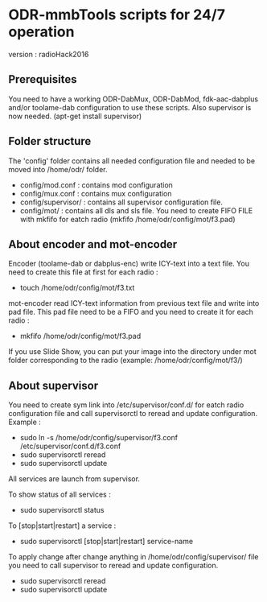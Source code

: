 ODR-mmbTools scripts for 24/7 operation
=======================================
version : radioHack2016


Prerequisites
-------------
You need to have a working ODR-DabMux, ODR-DabMod, fdk-aac-dabplus and/or toolame-dab configuration to
use these scripts. Also supervisor is now needed. (apt-get install supervisor)


Folder structure
----------------

The 'config' folder contains all needed configuration file and needed to be moved into /home/odr/ folder.

  * config/mod.conf : contains mod configuration
  * config/mux.conf : contains mux configuration
  * config/supervisor/ : contains all supervisor configuration file.
  * config/mot/ : contains all dls and sls file. You need to create FIFO FILE with mkfifo for eatch radio (mkfifo /home/odr/config/mot/f3.pad)


About encoder and mot-encoder
-----------------

Encoder (toolame-dab or dabplus-enc) write ICY-text into a text file. You need to create this file at first for each radio :
  * touch /home/odr/config/mot/f3.txt

mot-encoder read ICY-text information from previous text file and write into pad file. This pad file need to be a FIFO and you need to create it for each radio :
  * mkfifo /home/odr/config/mot/f3.pad

If you use Slide Show, you can put your image into the directory under mot folder corresponding to the radio (example: /home/odr/config/mot/f3/)


About supervisor
----------------

You need to create sym link into /etc/supervisor/conf.d/ for eatch radio configuration file and call supervisorctl to reread and update configuration.
Example :
  * sudo ln -s /home/odr/config/supervisor/f3.conf /etc/supervisor/conf.d/f3.conf
  * sudo supervisorctl reread
  * sudo supervisorctl update

All services are launch from supervisor.

To show status of all services :
  * sudo supervisorctl status

To [stop|start|restart] a service :
  * sudo supervisorctl [stop|start|restart] service-name

To apply change after change anything in /home/odr/config/supervisor/ file you need to call supervisor to reread and update configuration.
  * sudo supervisorctl reread
  * sudo supervisorctl update
